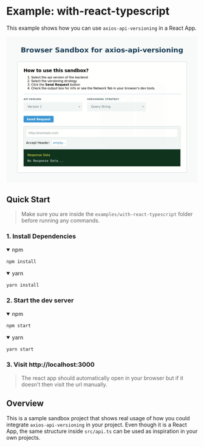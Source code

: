 # Example: with-react-typescript

This example shows how you can use `axios-api-versioning` in a React App.

![Screencast Demo](./screencast-demo.gif)

## Quick Start

> Make sure you are inside the `examples/with-react-typescript` folder before running any commands.

### 1. Install Dependencies

<details open>
<summary>npm</summary>

```bash
npm install
```
</details>

<details open>
<summary>yarn</summary>

```bash
yarn install
```
</details>

### 2. Start the dev server

<details open>
<summary>npm</summary>

```bash
npm start
```
</details>

<details open>
<summary>yarn</summary>

```bash
yarn start
```
</details>

### 3. Visit http://localhost:3000 

> The react app should automatically open in your browser but if it doesn't then visit the url manually.

## Overview

This is a sample sandbox project that shows real usage of how you could integrate `axios-api-versioning` in your project.
Even though it is a React App, the same structure inside `src/api.ts` can be used as inspiration in your own projects.